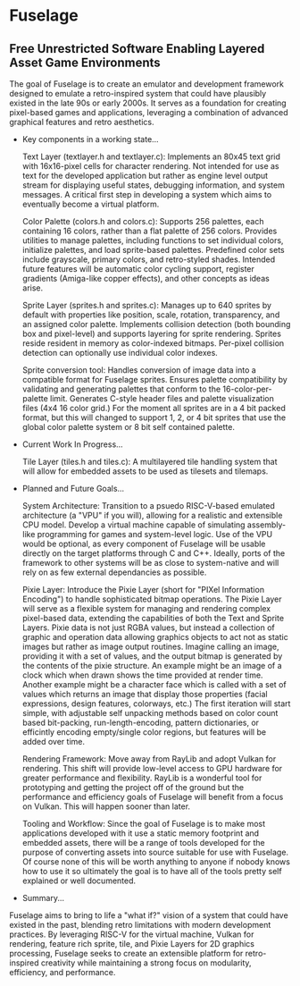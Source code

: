 # Fuselage

Free Unrestricted Software Enabling Layered Asset Game Environments
-------------------------------------------------------------------

The goal of Fuselage is to create an emulator and development framework designed to emulate a retro-inspired system that could have plausibly existed in the late 90s or early 2000s. It serves as a foundation for creating pixel-based games and applications, leveraging a combination of advanced graphical features and retro aesthetics.

- Key components in a working state...

    Text Layer (textlayer.h and textlayer.c):
        Implements an 80x45 text grid with 16x16-pixel cells for character rendering. Not intended for use as text for the developed application but rather as engine level output stream for displaying useful states, debugging information, and system messages. A critical first step in developing a system which aims to eventually become a virtual platform.

    Color Palette (colors.h and colors.c):
        Supports 256 palettes, each containing 16 colors, rather than a flat palette of 256 colors. Provides utilities to manage palettes, including functions to set individual colors, initialize palettes, and load sprite-based palettes. Predefined color sets include grayscale, primary colors, and retro-styled shades. Intended future features will be automatic color cycling support, register gradients (Amiga-like copper effects), and other concepts as ideas arise.

    Sprite Layer (sprites.h and sprites.c):
        Manages up to 640 sprites by default with properties like position, scale, rotation, transparency, and an assigned color palette. Implements collision detection (both bounding box and pixel-level) and supports layering for sprite rendering. Sprites reside resident in memory as color-indexed bitmaps. Per-pixel collision detection can optionally use individual color indexes.

    Sprite conversion tool:
        Handles conversion of image data into a compatible format for Fuselage sprites. Ensures palette compatibility by validating and generating palettes that conform to the 16-color-per-palette limit. Generates C-style header files and palette visualization files (4x4 16 color grid.) For the moment all sprites are in a 4 bit packed format, but this will changed to support 1, 2, or 4 bit sprites that use the global color palette system or 8 bit self contained palette.
  
- Current Work In Progress...

    Tile Layer (tiles.h and tiles.c):
        A multilayered tile handling system that will allow for embedded assets to be used as tilesets and tilemaps.

- Planned and Future Goals...

    System Architecture:
        Transition to a psuedo RISC-V-based emulated architecture (a "VPU" if you will), allowing for a realistic and extensible CPU model. Develop a virtual machine capable of simulating assembly-like programming for games and system-level logic. Use of the VPU would be optional, as every component of Fuselage will be usable directly on the target platforms through C and C++. Ideally, ports of the framework to other systems will be as close to system-native and will rely on as few external dependancies as possible.

    Pixie Layer:
        Introduce the Pixie Layer (short for "PIXel Information Encoding") to handle sophisticated bitmap operations. The Pixie Layer will serve as a flexible system for managing and rendering complex pixel-based data, extending the capabilities of both the Text and Sprite Layers. Pixie data is not just RGBA values, but instead a collection of graphic and operation data allowing graphics objects to act not as static images but rather as image output routines. Imagine calling an image, providing it with a set of values, and the output bitmap is generated by the contents of the pixie structure. An example might be an image of a clock which when drawn shows the time provided at render time. Another example might be a character face which is called with a set of values which returns an image that display those properties (facial expressions, design features, colorways, etc.) The first iteration will start simple, with adjustable self unpacking methods based on color count based bit-packing, run-length-encoding, pattern dictionaries, or efficintly encoding empty/single color regions, but features will be added over time.

    Rendering Framework:
        Move away from RayLib and adopt Vulkan for rendering. This shift will provide low-level access to GPU hardware for greater performance and flexibility. RayLib is a wonderful tool for prototyping and getting the project off of the ground but the performance and efficiency goals of Fuselage will benefit from a focus on Vulkan. This will happen sooner than later.

    Tooling and Workflow:
        Since the goal of Fuselage is to make most applications developed with it use a static memory footprint and embedded assets, there will be a range of tools developed for the purpose of converting assets into source suitable for use with Fuselage. Of course none of this will be worth anything to anyone if nobody knows how to use it so ultimately the goal is to have all of the tools pretty self explained or well documented.

- Summary...
  
Fuselage aims to bring to life a "what if?" vision of a system that could have existed in the past, blending retro limitations with modern development practices. By leveraging RISC-V for the virtual machine, Vulkan for rendering, feature rich sprite, tile, and Pixie Layers for 2D graphics processing, Fuselage seeks to create an extensible platform for retro-inspired creativity while maintaining a strong focus on modularity, efficiency, and performance.
